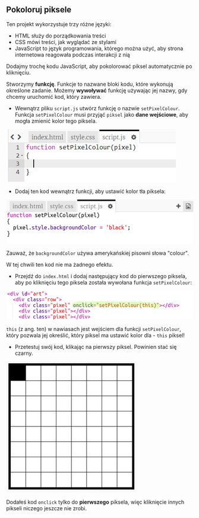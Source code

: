 ## Pokoloruj piksele

Ten projekt wykorzystuje trzy różne języki:

+ HTML służy do porządkowania treści
+ CSS mówi treści, jak wyglądać ze stylami
+ JavaScript to język programowania, którego można użyć, aby strona internetowa reagowała podczas interakcji z nią

Dodajmy trochę kodu JavaScript, aby pokolorować piksel automatycznie po kliknięciu.

Stworzymy **funkcję**. Funkcje to nazwane bloki kodu, które wykonują określone zadanie. Możemy **wywoływać** funkcję używając jej nazwy, gdy chcemy uruchomić kod, który zawiera.

+ Wewnątrz pliku `script.js` utwórz funkcję o nazwie `setPixelColour`. Funkcja `setPixelColour` musi przyjąć `piksel` jako **dane wejściowe**, aby mogła zmienić kolor tego piksela.

![Stwórz funkcję](images/create-function.png)

+ Dodaj ten kod wewnątrz funkcji, aby ustawić kolor tła piksela:

![zrzut ekranu](images/pixel-art-set-pixel-colour.png)

Zauważ, że `backgroundColor` używa amerykańskiej pisowni słowa "colour".

W tej chwili ten kod nie ma żadnego efektu.

+ Przejdź do `index.html` i dodaj następujący kod do pierwszego piksela, aby po kliknięciu tego piksela została wywołana funkcja `setPixelColour`:

![zrzut ekranu](images/pixel-art-onclick.png)

`this` (z ang. ten) w nawiasach jest wejściem dla funkcji `setPixelColour`, który pozwala jej określić, który piksel ma ustawić kolor dla - `this` piksel!

+ Przetestuj swój kod, klikając na pierwszy piksel. Powinien stać się czarny.

![zrzut ekranu](images/pixel-art-black.png)

Dodałeś kod `onclick` tylko do **pierwszego** piksela, więc kliknięcie innych pikseli niczego jeszcze nie zrobi.